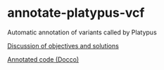 # annotate-platypus-vcf
Automatic annotation of variants called by Platypus

[Discussion of objectives and solutions](discussion.md)

[Annotated code
(Docco)](https://cdn.rawgit.com/selkovjr/annotate-platypus-vcf/master/docs/annotate-platypus-vcf.html)
